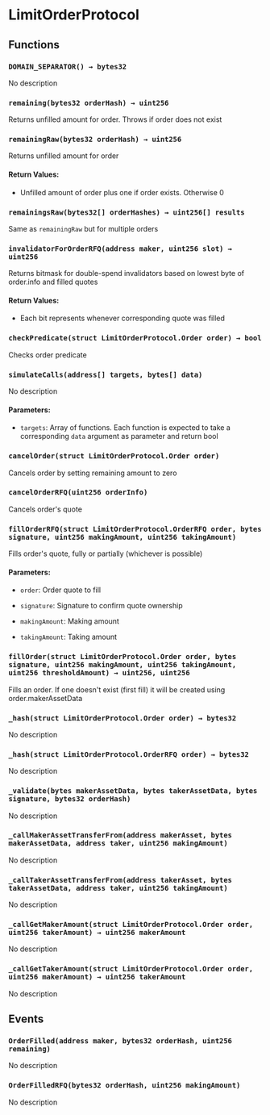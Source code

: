 # LimitOrderProtocol





## Functions

### `DOMAIN_SEPARATOR() → bytes32`
No description


### `remaining(bytes32 orderHash) → uint256`
Returns unfilled amount for order. Throws if order does not exist


### `remainingRaw(bytes32 orderHash) → uint256`
Returns unfilled amount for order


#### Return Values:
- Unfilled amount of order plus one if order exists. Otherwise 0

### `remainingsRaw(bytes32[] orderHashes) → uint256[] results`
Same as `remainingRaw` but for multiple orders


### `invalidatorForOrderRFQ(address maker, uint256 slot) → uint256`
Returns bitmask for double-spend invalidators based on lowest byte of order.info and filled quotes


#### Return Values:
- Each bit represents whenever corresponding quote was filled

### `checkPredicate(struct LimitOrderProtocol.Order order) → bool`
Checks order predicate


### `simulateCalls(address[] targets, bytes[] data)`
No description

#### Parameters:
- `targets`: Array of functions. Each function is expected to take a corresponding `data` argument
as parameter and return bool

### `cancelOrder(struct LimitOrderProtocol.Order order)`
Cancels order by setting remaining amount to zero


### `cancelOrderRFQ(uint256 orderInfo)`
Cancels order's quote


### `fillOrderRFQ(struct LimitOrderProtocol.OrderRFQ order, bytes signature, uint256 makingAmount, uint256 takingAmount)`
Fills order's quote, fully or partially (whichever is possible)


#### Parameters:
- `order`: Order quote to fill

- `signature`: Signature to confirm quote ownership

- `makingAmount`: Making amount

- `takingAmount`: Taking amount

### `fillOrder(struct LimitOrderProtocol.Order order, bytes signature, uint256 makingAmount, uint256 takingAmount, uint256 thresholdAmount) → uint256, uint256`
Fills an order. If one doesn't exist (first fill) it will be created using order.makerAssetData


### `_hash(struct LimitOrderProtocol.Order order) → bytes32`
No description


### `_hash(struct LimitOrderProtocol.OrderRFQ order) → bytes32`
No description


### `_validate(bytes makerAssetData, bytes takerAssetData, bytes signature, bytes32 orderHash)`
No description


### `_callMakerAssetTransferFrom(address makerAsset, bytes makerAssetData, address taker, uint256 makingAmount)`
No description


### `_callTakerAssetTransferFrom(address takerAsset, bytes takerAssetData, address taker, uint256 takingAmount)`
No description


### `_callGetMakerAmount(struct LimitOrderProtocol.Order order, uint256 takerAmount) → uint256 makerAmount`
No description


### `_callGetTakerAmount(struct LimitOrderProtocol.Order order, uint256 makerAmount) → uint256 takerAmount`
No description




## Events

### `OrderFilled(address maker, bytes32 orderHash, uint256 remaining)`
No description

### `OrderFilledRFQ(bytes32 orderHash, uint256 makingAmount)`
No description

